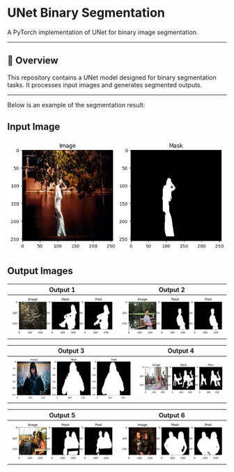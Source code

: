 # UNet Binary Segmentation

A PyTorch implementation of UNet for binary image segmentation.

---

## 📝 Overview

This repository contains a UNet model designed for binary segmentation tasks. It processes input images and generates segmented outputs.

---
Below is an example of the segmentation result:

## Input Image
![Input](outputs/input.png)

## Output Images

| Output 1 | Output 2 |
|----------|----------|
| ![Output1](outputs/results_1.png) | ![Output2](outputs/results_2.png) |

| Output 3 | Output 4 |
|----------|----------|
| ![Output3](outputs/results_3.png) | ![Output4](outputs/results_4.png) |

| Output 5 | Output 6 |
|----------|----------|
| ![Output5](outputs/results_5.png) | ![Output6](outputs/results_6.png) |
